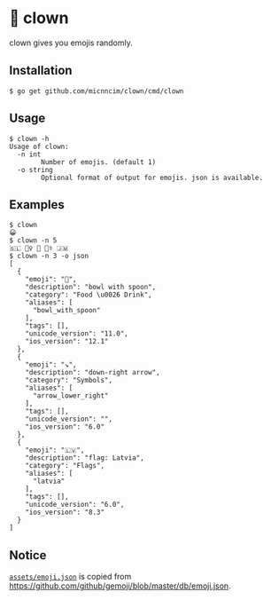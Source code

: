 # 🤡 clown

clown gives you emojis randomly.

## Installation

```console
$ go get github.com/micnncim/clown/cmd/clown
```

## Usage

```console
$ clown -h
Usage of clown:
  -n int
        Number of emojis. (default 1)
  -o string
        Optional format of output for emojis. json is available.
```

## Examples

```console
$ clown
😀
$ clown -n 5
🇸🇱 🤦‍♀️ 🥖 🧑‍⚕️ 🇯🇲
$ clown -n 3 -o json
[
  {
    "emoji": "🥣",
    "description": "bowl with spoon",
    "category": "Food \u0026 Drink",
    "aliases": [
      "bowl_with_spoon"
    ],
    "tags": [],
    "unicode_version": "11.0",
    "ios_version": "12.1"
  },
  {
    "emoji": "↘️",
    "description": "down-right arrow",
    "category": "Symbols",
    "aliases": [
      "arrow_lower_right"
    ],
    "tags": [],
    "unicode_version": "",
    "ios_version": "6.0"
  },
  {
    "emoji": "🇱🇻",
    "description": "flag: Latvia",
    "category": "Flags",
    "aliases": [
      "latvia"
    ],
    "tags": [],
    "unicode_version": "6.0",
    "ios_version": "8.3"
  }
]
```

## Notice

[`assets/emoji.json`](https://github.com/micnncim/clown/blob/master/assets/emoji.json) is copied from https://github.com/github/gemoji/blob/master/db/emoji.json.
